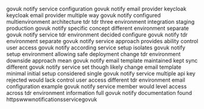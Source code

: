 govuk notify service configuration govuk notify email provider keycloak keycloak email provider multiple way govuk notify configured multienvironment architecture tdr tdr three environment integration staging production govuk notify specific concept different environment separate govuk notify service tdr environment decided configure govuk notify tdr environment separate govuk notify service approach provides ability control user access govuk notify according service setup isolates govuk notify setup environment allowing safe deployment change tdr environment downside approach mean govuk notify email template maintained kept sync different govuk notify service set though likely change email template minimal initial setup considered single govuk notify service multiple api key rejected would lack control user access different tdr environment email configuration example govuk notify service member would level access across tdr environment information full govuk notify documentation found httpswwwnotificationsservicegovuk